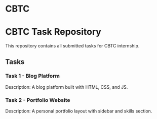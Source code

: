 # CBTC
# CBTC Task Repository

This repository contains all submitted tasks for CBTC internship.

## Tasks

### Task 1 - Blog Platform
Description: A blog platform built with HTML, CSS, and JS.

### Task 2 - Portfolio Website  
Description: A personal portfolio layout with sidebar and skills section.
